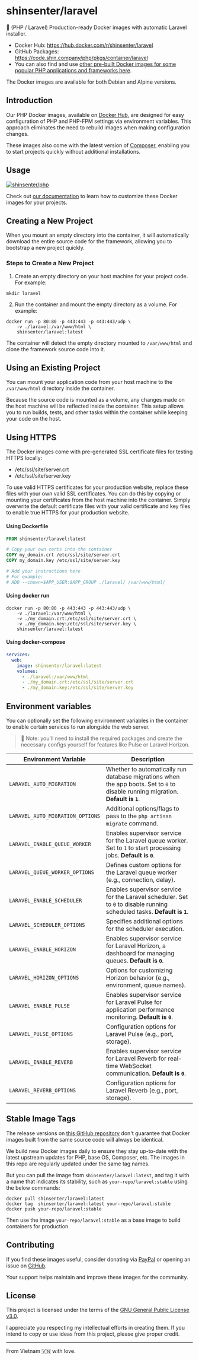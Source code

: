 # shinsenter/laravel

🔋 (PHP / Laravel) Production-ready Docker images with automatic Laravel installer.

- Docker Hub: https://hub.docker.com/r/shinsenter/laravel
- GitHub Packages: https://code.shin.company/php/pkgs/container/laravel
- You can also find and use [other pre-built Docker images for some popular PHP applications and frameworks here](https://hub.docker.com/u/shinsenter).

The Docker images are available for both Debian and Alpine versions.


## Introduction

Our PHP Docker images, available on [Docker Hub](https://hub.docker.com/r/shinsenter/php),
are designed for easy configuration of PHP and PHP-FPM settings via environment variables.
This approach eliminates the need to rebuild images when making configuration changes.

These images also come with the latest version of [Composer](https://getcomposer.org),
enabling you to start projects quickly without additional installations.


## Usage

[![shinsenter/php](https://repository-images.githubusercontent.com/458053748/5a05c8e4-1c00-440c-98f1-2cd4548bbaa2)](https://docker.shin.company/php)

Check out [our documentation](https://hub.docker.com/r/shinsenter/php) to learn how to customize these Docker images for your projects.


## Creating a New Project

When you mount an empty directory into the container, it will automatically download the entire source code for the framework, allowing you to bootstrap a new project quickly.

### Steps to Create a New Project

1. Create an empty directory on your host machine for your project code. For example:

```shell
mkdir laravel
```

2. Run the container and mount the empty directory as a volume. For example:

```shell
docker run -p 80:80 -p 443:443 -p 443:443/udp \
    -v ./laravel:/var/www/html \
    shinsenter/laravel:latest
```

The container will detect the empty directory mounted to `/var/www/html` and clone the framework source code into it.


## Using an Existing Project

You can mount your application code from your host machine to the `/var/www/html` directory inside the container.

Because the source code is mounted as a volume,
any changes made on the host machine will be reflected inside the container.
This setup allows you to run builds, tests,
and other tasks within the container while keeping your code on the host.


## Using HTTPS

The Docker images come with pre-generated SSL certificate files for testing HTTPS locally:

- /etc/ssl/site/server.crt
- /etc/ssl/site/server.key

To use valid HTTPS certificates for your production website,
replace these files with your own valid SSL certificates.
You can do this by copying or mounting your certificates from the host machine into the container.
Simply overwrite the default certificate files with your valid certificate and key files
to enable true HTTPS for your production website.

#### Using Dockerfile

```Dockerfile
FROM shinsenter/laravel:latest

# Copy your own certs into the container
COPY my_domain.crt /etc/ssl/site/server.crt
COPY my_domain.key /etc/ssl/site/server.key

# Add your instructions here
# For example:
# ADD --chown=$APP_USER:$APP_GROUP ./laravel/ /var/www/html/
```

#### Using docker run

```shell
docker run -p 80:80 -p 443:443 -p 443:443/udp \
    -v ./laravel:/var/www/html \
    -v ./my_domain.crt:/etc/ssl/site/server.crt \
    -v ./my_domain.key:/etc/ssl/site/server.key \
    shinsenter/laravel:latest
```

#### Using docker-compose

```yml
services:
  web:
    image: shinsenter/laravel:latest
    volumes:
      - ./laravel:/var/www/html
      - ./my_domain.crt:/etc/ssl/site/server.crt
      - ./my_domain.key:/etc/ssl/site/server.key
```


## Environment variables

You can optionally set the following environment variables in the container to enable certain services to run alongside the web server.

> 📝 Note: you'll need to install the required packages and create the necessary configs yourself for features like Pulse or Laravel Horizon.

| Environment Variable             | Description             |
|----------------------------------|-------------------------|
| `LARAVEL_AUTO_MIGRATION`         | Whether to automatically run database migrations when the app boots. Set to `0` to disable running migration. **Default is `1`**. |
| `LARAVEL_AUTO_MIGRATION_OPTIONS` | Additional options/flags to pass to the `php artisan migrate` command. |
| `LARAVEL_ENABLE_QUEUE_WORKER`    | Enables supervisor service for the Laravel queue worker. Set to `1` to start processing jobs. **Default is `0`**. |
| `LARAVEL_QUEUE_WORKER_OPTIONS`   | Defines custom options for the Laravel queue worker (e.g., connection, delay). |
| `LARAVEL_ENABLE_SCHEDULER`       | Enables supervisor service for the Laravel scheduler. Set to `0` to disable running scheduled tasks. **Default is `1`**. |
| `LARAVEL_SCHEDULER_OPTIONS`      | Specifies additional options for the scheduler execution. |
| `LARAVEL_ENABLE_HORIZON`         | Enables supervisor service for Laravel Horizon, a dashboard for managing queues. **Default is `0`**. |
| `LARAVEL_HORIZON_OPTIONS`        | Options for customizing Horizon behavior (e.g., environment, queue names). |
| `LARAVEL_ENABLE_PULSE`           | Enables supervisor service for Laravel Pulse for application performance monitoring. **Default is `0`**. |
| `LARAVEL_PULSE_OPTIONS`          | Configuration options for Laravel Pulse (e.g., port, storage). |
| `LARAVEL_ENABLE_REVERB`          | Enables supervisor service for Laravel Reverb for real-time WebSocket communication. **Default is `0`**. |
| `LARAVEL_REVERB_OPTIONS`         | Configuration options for Laravel Reverb (e.g., port, storage). |


## Stable Image Tags

The release versions on [this GitHub repository](https://code.shin.company/php) don't guarantee
that Docker images built from the same source code will always be identical.

We build new Docker images daily to ensure they stay up-to-date
with the latest upstream updates for PHP, base OS, Composer, etc.
The images in this repo are regularly updated under the same tag names.

But you can pull the image from `shinsenter/laravel:latest`,
and tag it with a name that indicates its stability,
such as `your-repo/laravel:stable` using the below commands:

```shell
docker pull shinsenter/laravel:latest
docker tag  shinsenter/laravel:latest your-repo/laravel:stable
docker push your-repo/laravel:stable
```

Then use the image `your-repo/laravel:stable` as a base image to build containers for production.


## Contributing

If you find these images useful, consider donating via [PayPal](https://www.paypal.me/shinsenter) or opening an issue on [GitHub](https://code.shin.company/php/issues/new).

Your support helps maintain and improve these images for the community.


## License

This project is licensed under the terms of the [GNU General Public License v3.0](https://code.shin.company/php/blob/main/LICENSE).

I appreciate you respecting my intellectual efforts in creating them. If you intend to copy or use ideas from this project, please give proper credit.

---

From Vietnam 🇻🇳 with love.
